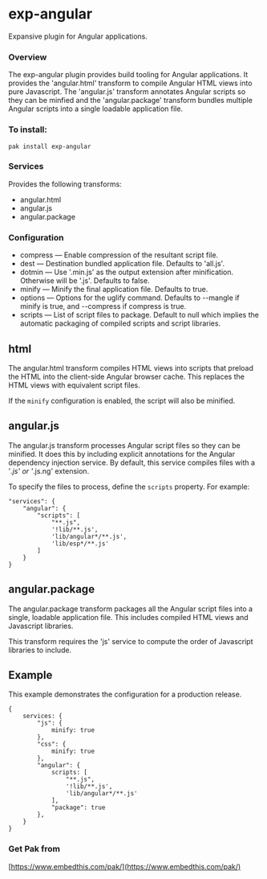 exp-angular
===

Expansive plugin for Angular applications.

### Overview

The exp-angular plugin provides build tooling for Angular applications. It provides the 'angular.html' transform to compile Angular HTML views into pure Javascript. The 'angular.js' transform annotates Angular scripts so they can be minfied and the 'angular.package' transform bundles multiple Angular scripts into a single loadable application file.

### To install:

    pak install exp-angular

### Services

Provides the following transforms:
* angular.html
* angular.js
* angular.package

### Configuration

* compress &mdash; Enable compression of the resultant script file.
* dest &mdash; Destination bundled application file. Defaults to 'all.js'.
* dotmin &mdash; Use '.min.js' as the output extension after minification. Otherwise will be '.js'. Defaults to false.
* minify &mdash; Minify the final application file. Defaults to true.
* options &mdash; Options for the uglify command. Defaults to --mangle if minify is true, and --compress if compress is true.
* scripts &mdash; List of script files to package. Default to null which implies the automatic packaging of compiled scripts and script libraries.

## html

The angular.html transform compiles HTML views into scripts that preload the HTML into the client-side Angular browser cache. This replaces the HTML views with equivalent script files.

If the `minify` configuration is enabled, the script will also be minified.


## angular.js

The angular.js transform processes Angular script files so they can be minified. It does this by including explicit annotations for the Angular dependency injection service. By default, this service compiles files with a '*.js' or '*.js.ng' extension.

To specify the files to process, define the `scripts` property. For example:

```
"services": {
    "angular": {
        "scripts": [
            "**.js",
            '!lib/**.js',
            'lib/angular*/**.js',
            'lib/esp*/**.js'
        ]
    }
}
```

## angular.package

The angular.package transform packages all the Angular script files into a single, loadable application file. This includes compiled HTML views and Javascript libraries.

This transform requires the 'js' service to compute the order of Javascript libraries to include.

## Example

This example demonstrates the configuration for a production release.

```
{
    services: {
        "js": {
            minify: true
        },
        "css": {
            minify: true
        },
        "angular": {
            scripts: [
                "**.js",
                '!lib/**.js',
                'lib/angular*/**.js'
            ],
            "package": true
        },
    }
}
```

### Get Pak from

[https://www.embedthis.com/pak/](https://www.embedthis.com/pak/)
